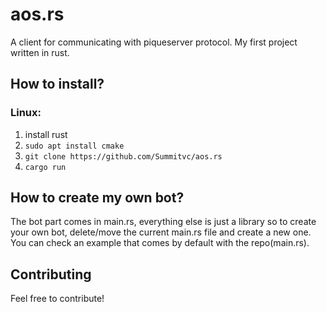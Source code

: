 # aos.rs
A client for communicating with piqueserver protocol.
My first project written in rust.

## How to install?
### Linux: 
1. install rust
2. `sudo apt install cmake`
3. `git clone https://github.com/Summitvc/aos.rs`
4. `cargo run`

## How to create my own bot?
The bot part comes in main.rs, everything else is just a library so to create your own bot, delete/move the current main.rs file and create a new one.
You can check an example that comes by default with the repo(main.rs).

## Contributing
Feel free to contribute!
